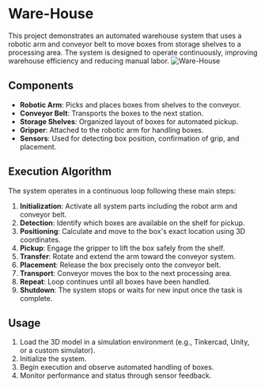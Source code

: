 # Ware-House
This project demonstrates an automated warehouse system that uses a robotic arm and conveyor belt to move boxes from storage shelves to a processing area. The system is designed to operate continuously, improving warehouse efficiency and reducing manual labor.
![Ware-House](warehouse.gif)





## Components
- **Robotic Arm**: Picks and places boxes from shelves to the conveyor.
- **Conveyor Belt**: Transports the boxes to the next station.
- **Storage Shelves**: Organized layout of boxes for automated pickup.
- **Gripper**: Attached to the robotic arm for handling boxes.
- **Sensors**: Used for detecting box position, confirmation of grip, and placement.

## Execution Algorithm
The system operates in a continuous loop following these main steps:

1. **Initialization**: Activate all system parts including the robot arm and conveyor belt.
2. **Detection**: Identify which boxes are available on the shelf for pickup.
3. **Positioning**: Calculate and move to the box's exact location using 3D coordinates.
4. **Pickup**: Engage the gripper to lift the box safely from the shelf.
5. **Transfer**: Rotate and extend the arm toward the conveyor system.
6. **Placement**: Release the box precisely onto the conveyor belt.
7. **Transport**: Conveyor moves the box to the next processing area.
8. **Repeat**: Loop continues until all boxes have been handled.
9. **Shutdown**: The system stops or waits for new input once the task is complete.

## Usage
1. Load the 3D model in a simulation environment (e.g., Tinkercad, Unity, or a custom simulator).
2. Initialize the system.
3. Begin execution and observe automated handling of boxes.
4. Monitor performance and status through sensor feedback.
